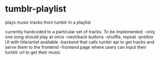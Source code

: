 # tumblr-playlist
plays music tracks from tumblr in a playlist

currently hardcoded to a particular set of tracks. To be implemented:
-only one song should play at once
-next/back buttons
-shuffle, repeat
-prettier UI with title/artist available
-backend that calls tumblr api to get tracks and serve them to the frontend
-frontend page where users can input their tumblr url to get their music


